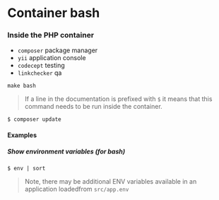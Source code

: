 Container bash
==============


### Inside the PHP container

- `composer` package manager
- `yii` application console
- `codecept` testing
- `linkchecker` qa

```
make bash
```

> If a line in the documentation is prefixed with `$` it means that this command needs to be run inside the container.

    $ composer update

#### Examples
    
##### Show environment variables (for bash)

    $ env | sort
    
> Note, there may be additional ENV variables available in an application loadedfrom `src/app.env`